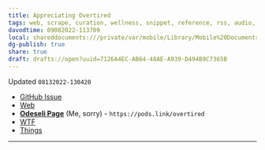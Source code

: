 ```yaml
---
title: Appreciating Overtired
tags: web, scrape, curation, wellness, snippet, reference, rss, audio, index
davodtime: 09082022-113709
local: shareddocuments:///private/var/mobile/Library/Mobile%20Documents/iCloud~md~obsidian/Documents/OBSHIDDIAN/drafts/7126A4EC-AB64-48AE-A939-D494B9C7365B.md
dg-publish: true
share: true
draft: drafts://open?uuid=7126A4EC-AB64-48AE-A939-D494B9C7365B
---
```

Updated `08132022-130420`

- [GitHub Issue](https://github.com/extratone/extratone/issues/506) 
- [Web](https://overtiredpod.com)
- [**Odeseli Page**](https://pods.link/overtired) (Me, sorry) - `https://pods.link/overtired`
- [WTF](https://davidblue.wtf/drafts/7126A4EC-AB64-48AE-A939-D494B9C7365B.html)
- [Things](things:///show?id=EBURsgRsJ86BuCLQ5bYCtx)

---

